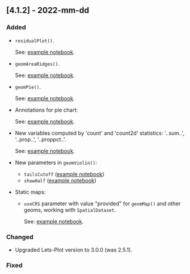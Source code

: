 ## [4.1.2] - 2022-mm-dd

### Added

- `residualPlot()`.

    See: [example notebook](https://nbviewer.jupyter.org/github/JetBrains/lets-plot-kotlin/blob/master/docs/examples/jupyter-notebooks/residual_plot.ipynb).

- `geomAreaRidges()`.

    See: [example notebook](https://nbviewer.jupyter.org/github/JetBrains/lets-plot-kotlin/blob/master/docs/examples/jupyter-notebooks/ridgeline_plot.ipynb).

- `geomPie()`.

    See: [example notebook](https://nbviewer.jupyter.org/github/JetBrains/lets-plot-kotlin/blob/master/docs/examples/jupyter-notebooks/geom_pie.ipynb).

- Annotations for pie chart:
  
    See: [example notebook](https://nbviewer.jupyter.org/github/JetBrains/lets-plot-kotlin/blob/master/docs/examples/jupyter-notebooks/annotations_for_pie.ipynb).

- New variables computed by 'count' and 'count2d' statistics: '..sum..', '..prop..', '..proppct..'.
  
    See: [example notebook](https://nbviewer.jupyter.org/github/JetBrains/lets-plot-kotlin/blob/master/docs/examples/jupyter-notebooks/stat_count_2d.ipynb).

- New parameters in `geomViolin()`:
  - `tailsCutoff`
    ([example notebook](https://nbviewer.jupyter.org/github/JetBrains/lets-plot-kotlin/blob/master/docs/examples/jupyter-notebooks/violin_tails_cutoff.ipynb))
  - `showHalf`
    ([example notebook](https://nbviewer.jupyter.org/github/JetBrains/lets-plot-kotlin/blob/master/docs/examples/jupyter-notebooks/violin_show_half.ipynb)) 

- Static maps:
  - `useCRS` parameter with value "provided" for `geomMap()` and other geoms, working with `SpatialDataset`.

    See: [example notebook](https://nbviewer.org/github/JetBrains/lets-plot-kotlin/blob/master/docs/examples/jupyter-notebooks/f-4.2.0/projection_provided.ipynb).


### Changed

- Upgraded Lets-Plot version to 3.0.0 (was 2.5.1).


### Fixed


